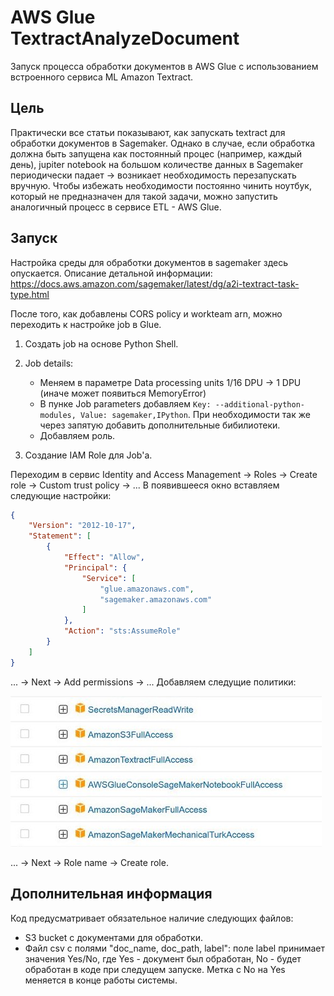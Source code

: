 # AWS Glue TextractAnalyzeDocument
Запуск процесса обработки документов в AWS Glue с использованием встроенного сервиса ML Amazon Textract.

## Цель
Практически все статьи показывают, как запускать textract для обработки документов в Sagemaker. Однако в случае, если обработка должна быть запущена как постоянный процес (например, каждый день), jupiter notebook на большом количестве данных в Sagemaker периодически падает -> возникает необходимость перезапускать вручную.
Чтобы избежать необходимости постоянно чинить ноутбук, который не предназначен для такой задачи, можно запустить аналогичный процесс в сервисе ETL - AWS Glue.

## Запуск
Настройка среды для обработки документов в sagemaker здесь опускается. Описание детальной информации: https://docs.aws.amazon.com/sagemaker/latest/dg/a2i-textract-task-type.html

После того, как добавлены CORS policy и workteam arn, можно переходить к настройке job в Glue.
1. Создать job на основе Python Shell.

2. Job details: 
    + Меняем в параметре Data processing units 1/16 DPU -> 1 DPU (иначе может появиться MemoryError)
    + В пунке Job parameters добавляем `Key: --additional-python-modules, Value: sagemaker,IPython`.
При необходимости так же через запятую добавить дополнительные бибилиотеки.
    + Добавляем роль.

3. Создание IAM Role для Job'а.

Переходим в сервис Identity and Access Management -> Roles -> Create role -> Custom trust policy -> ...
В появившееся окно вставляем следующие настройки:
```json
{
    "Version": "2012-10-17",
    "Statement": [
        {
            "Effect": "Allow",
            "Principal": {
                "Service": [
                    "glue.amazonaws.com",
                    "sagemaker.amazonaws.com"
                ]
            },
            "Action": "sts:AssumeRole"
        }
    ]
}
```
... -> Next -> Add permissions -> ...
Добавляем следущие политики:

<img src="images/policy.jpeg" alt="Alt text" title="Optional title">

... -> Next -> Role name -> Create role.

## Дополнительная информация
Код предусматривает обязательное наличие следующих файлов:
- S3 bucket с документами для обработки.
- Файл csv с полями "doc_name, doc_path, label": поле label принимает значения Yes/No, где Yes - документ был обработан, No - будет обработан в коде при следущем запуске. Метка с No на Yes меняется в конце работы системы.


